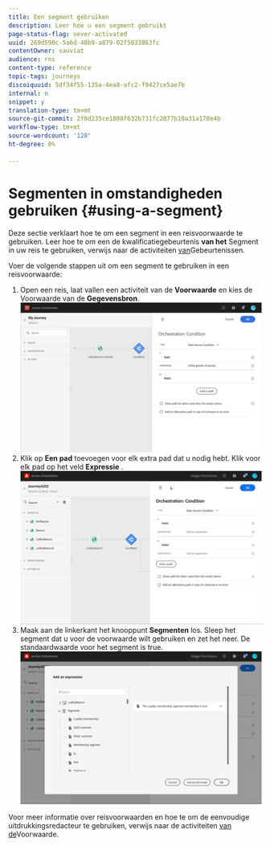 ```yaml
---
title: Een segment gebruiken
description: Leer hoe u een segment gebruikt
page-status-flag: never-activated
uuid: 269d590c-5a6d-40b9-a879-02f5033863fc
contentOwner: sauviat
audience: rns
content-type: reference
topic-tags: journeys
discoiquuid: 5df34f55-135a-4ea8-afc2-f9427ce5ae7b
internal: n
snippet: y
translation-type: tm+mt
source-git-commit: 2f0d235ce1808f632b731fc2077b10a31a178e4b
workflow-type: tm+mt
source-wordcount: '128'
ht-degree: 0%

---
```




# Segmenten in omstandigheden gebruiken {#using-a-segment}

Deze sectie verklaart hoe te om een segment in een reisvoorwaarde te gebruiken.
Leer hoe te om een de kwalificatiegebeurtenis **van het** Segment in uw reis te gebruiken, verwijs naar de activiteiten [van](../building-journeys/event-activities.md#segment-qualification)Gebeurtenissen.

Voer de volgende stappen uit om een segment te gebruiken in een reisvoorwaarde:

1. Open een reis, laat vallen een activiteit van de **Voorwaarde** en kies de Voorwaarde van de **Gegevensbron**.
   ![](../assets/journey47.png)
1. Klik op **Een pad** toevoegen voor elk extra pad dat u nodig hebt. Klik voor elk pad op het veld **Expressie** .
   ![](../assets/segment3.png)
1. Maak aan de linkerkant het knooppunt **Segmenten** los. Sleep het segment dat u voor de voorwaarde wilt gebruiken en zet het neer. De standaardwaarde voor het segment is true.
   ![](../assets/segment4.png)

Voor meer informatie over reisvoorwaarden en hoe te om de eenvoudige uitdrukkingsredacteur te gebruiken, verwijs naar de activiteiten [van de](../building-journeys/condition-activity.md#about_condition)Voorwaarde.
